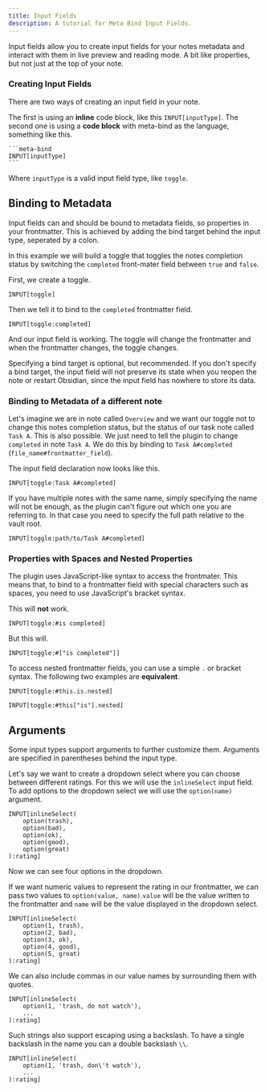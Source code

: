 ```yaml
---
title: Input Fields
description: A tutorial for Meta Bind Input Fields.
---
```


Input fields allow you to create input fields for your notes metadata and interact with them in live preview and reading mode.
A bit like properties, but not just at the top of your note.

### Creating Input Fields

There are two ways of creating an input field in your note.

The first is using an **inline** code block, like this `INPUT[inputType]`.
The second one is using a **code block** with meta-bind as the language, something like this.

````meta-bind
```meta-bind
INPUT[inputType]
```
````

Where `inputType` is a valid input field type, like `toggle`.

## Binding to Metadata

Input fields can and should be bound to metadata fields, so properties in your frontmatter.
This is achieved by adding the bind target behind the input type, seperated by a colon.

In this example we will build a toggle that toggles the notes completion status by switching the `completed` front-mater field between `true` and `false`.

First, we create a toggle.

```meta-bind
INPUT[toggle]
```

Then we tell it to bind to the `completed` frontmatter field.

```meta-bind
INPUT[toggle:completed]
```

And our input field is working. The toggle will change the frontmatter and when the frontmatter changes, the toggle changes.

Specifying a bind target is optional, but recommended.
If you don't specify a bind target, the input field will not preserve its state when you reopen the note or restart Obsidian, since the input field has nowhere to store its data.

### Binding to Metadata of a different note

Let's imagine we are in note called `Overview` and we want our toggle not to change this notes completion status, but the status of our task note called `Task A`.
This is also possible. We just need to tell the plugin to change `completed` in note `Task A`. We do this by binding to `Task A#completed` (`file_name#frontmatter_field`).

The input field declaration now looks like this.

```meta-bind
INPUT[toggle:Task A#completed]
```

If you have multiple notes with the same name, simply specifying the name will not be enough, as the plugin can't figure out which one you are referring to.
In that case you need to specify the full path relative to the vault root.

```meta-bind
INPUT[toggle:path/to/Task A#completed]
```

### Properties with Spaces and Nested Properties

The plugin uses JavaScript-like syntax to access the frontmater. This means that, to bind to a frontmatter field with special characters such as spaces, you need to use JavaScript's bracket syntax.

This will **not** work.

```meta-bind
INPUT[toggle:#is completed]
```

But this will.

```meta-bind
INPUT[toggle:#["is completed"]]
```

To access nested frontmatter fields, you can use a simple `.` or bracket syntax. The following two examples are **equivalent**.

```meta-bind
INPUT[toggle:#this.is.nested]
```

```meta-bind
INPUT[toggle:#this["is"].nested]
```

## Arguments

Some input types support arguments to further customize them.
Arguments are specified in parentheses behind the input type.

Let's say we want to create a dropdown select where you can choose between different ratings. For this we will use the `inlineSelect` input field.
To add options to the dropdown select we will use the `option(name)` argument.

```meta-bind
INPUT[inlineSelect(
    option(trash),
    option(bad),
    option(ok),
    option(good),
    option(great)
):rating]
```

Now we can see four options in the dropdown.

If we want numeric values to represent the rating in our frontmatter, we can pass two values to `option(value, name)`.`value` will be the value written to the frontmatter and `name` will be the value displayed in the dropdown select.

```meta-bind
INPUT[inlineSelect(
    option(1, trash),
    option(2, bad),
    option(3, ok),
    option(4, good),
    option(5, great)
):rating]
```

We can also include commas in our value names by surrounding them with quotes.

```meta-bind
INPUT[inlineSelect(
    option(1, 'trash, do not watch'),
    ...
):rating]
```

Such strings also support escaping using a backslash. To have a single backslash in the name you can a double backslash `\\`.

```meta-bind
INPUT[inlineSelect(
    option(1, 'trash, don\'t watch'),
    ...
):rating]
```
